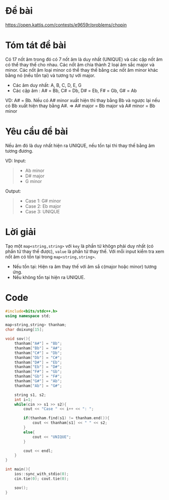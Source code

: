 # Đề bài
https://open.kattis.com/contests/e9659r/problems/chopin

# Tóm tát đề bài
Có 17 nốt âm trong đó có 7 nốt âm là duy nhất (UNIQUE) và các cặp nốt âm có thể thay thế cho nhau. Các nốt âm chia thành 2 loại âm sắc major và minor. Các nốt âm loại minor có thể thay thế bằng các nốt âm minor khác bằng nó (nếu tồn tại) và tương tự với major.

- Các âm duy nhất: A, B, C, D, E, G
- Các cặp âm : A# = Bb, C# = Db, D# = Eb, F# = Gb, G# = Ab

VD: A# = Bb. Nếu có A# minor xuất hiện thì thay bằng Bb và ngược lại nếu có Bb xuất hiện thay bằng A#.
=> A# major = Bb major và A# minor = Bb minor

# Yêu cầu đề bài
Nếu âm đó là duy nhất hiện ra UNIQUE, nếu tồn tại thì thay thế bằng âm tương đương.

VD:
Input:
> - Ab minor
> - D# major
> - G minor

Output:
> - Case 1: G# minor
> - Case 2: Eb major
> - Case 3: UNIQUE

# Lời giải
Tạo một `map<string,string>` với `key` là phần tử khôgn phải duy nhất (có phần tử thay thế được), `value` là phần tử thay thế.
Với mỗi input kiểm tra xem nốt âm có tồn tại trong `map<string,string>`.
- Nếu tồn tại: Hiện ra âm thay thế với âm sắ c(major hoặc minor) tương ứng.
- Nếu không tồn tại hiện ra UNIQUE.

# Code
```cpp
#include<bits/stdc++.h>
using namespace std;

map<string,string> thanham;
char doixung[15];

void sov(){
    thanham["A#"] = "Bb";
    thanham["Bb"] = "A#";
    thanham["C#"] = "Db";
    thanham["Db"] = "C#";
    thanham["D#"] = "Eb";
    thanham["Eb"] = "D#";
    thanham["F#"] = "Gb";
    thanham["Gb"] = "F#";
    thanham["G#"] = "Ab";
    thanham["Ab"] = "G#";

    string s1, s2;
    int i=1;
    while(cin >> s1 >> s2){
        cout << "Case " << i++ << ": ";

        if(thanham.find(s1) != thanham.end()){
            cout << thanham[s1] << " " << s2;
        }
        else{
            cout << "UNIQUE";
        }

        cout << endl;
    }
}

int main(){
    ios::sync_with_stdio(0);
    cin.tie(0); cout.tie(0);

    sov();
}
```
